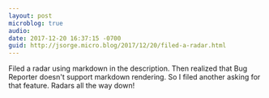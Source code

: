 ```yaml
---
layout: post
microblog: true
audio: 
date: 2017-12-20 16:37:15 -0700
guid: http://jsorge.micro.blog/2017/12/20/filed-a-radar.html
---
```

Filed a radar using markdown in the description. Then realized that Bug Reporter doesn't support markdown rendering. So I filed another asking for that feature. Radars all the way down!
